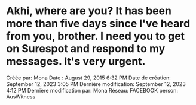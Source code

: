 # Akhi, where are you? lt has been more than five days since l've heard from you, brother. I need you to get on Surespot and respond to my messages. lt's very urgent.

Créée par: Mona
Date : August 29, 2015 6:32 PM
Date de création: September 12, 2023 3:05 PM
Dernière modification: September 12, 2023 4:12 PM
Dernière modification par: Mona
Réseau: FACEBOOK
person: AusWitness